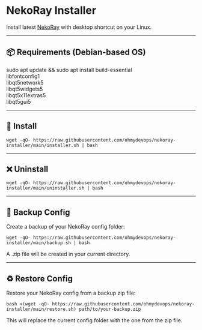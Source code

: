 # NekoRay Installer

Install latest [NekoRay](https://github.com/Mahdi-zarei/nekoray) with desktop shortcut on your Linux.

------------------------------------------------------------

## 📦 Requirements (Debian-based OS)

sudo apt update && sudo apt install build-essential \
                                    libfontconfig1 \
                                    libqt5network5 \
                                    libqt5widgets5 \
                                    libqt5x11extras5 \
                                    libqt5gui5

------------------------------------------------------------

## 🚀 Install

```
wget -qO- https://raw.githubusercontent.com/ohmydevops/nekoray-installer/main/installer.sh | bash
```

------------------------------------------------------------

## ❌ Uninstall

```
wget -qO- https://raw.githubusercontent.com/ohmydevops/nekoray-installer/main/uninstaller.sh | bash
```

------------------------------------------------------------

## 🔐 Backup Config

Create a backup of your NekoRay config folder:
```
wget -qO- https://raw.githubusercontent.com/ohmydevops/nekoray-installer/main/backup.sh | bash
```

A .zip file will be created in your current directory.

------------------------------------------------------------

## ♻️ Restore Config

Restore your NekoRay config from a backup zip file:

```
bash <(wget -qO- https://raw.githubusercontent.com/ohmydevops/nekoray-installer/main/restore.sh) path/to/your-backup.zip
```

This will replace the current config folder with the one from the zip file.
